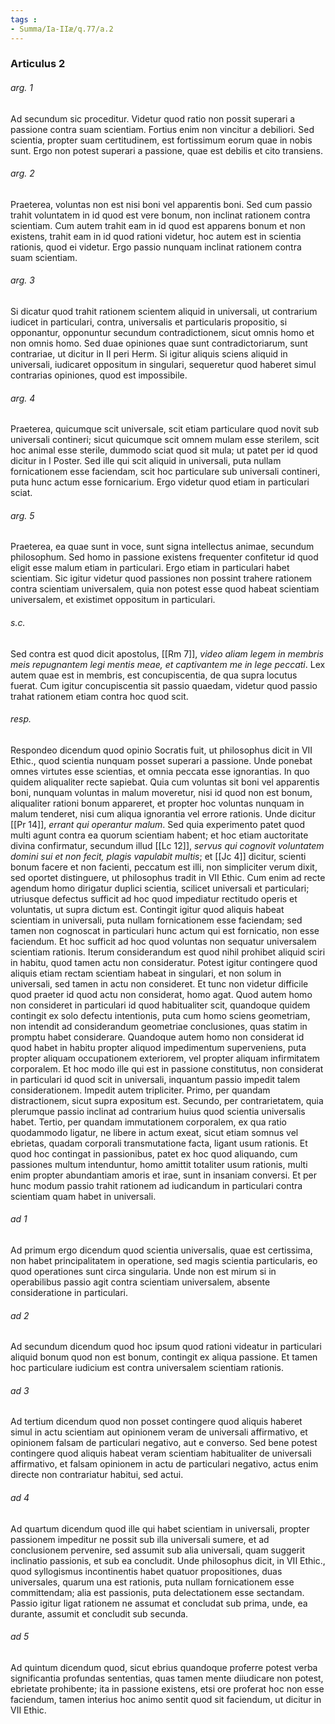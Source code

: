 ```yaml
---
tags : 
- Summa/Ia-IIæ/q.77/a.2
---
```


### Articulus 2

###### arg. 1
Ad secundum sic proceditur. Videtur quod ratio non possit superari a passione contra suam scientiam. Fortius enim non vincitur a debiliori. Sed scientia, propter suam certitudinem, est fortissimum eorum quae in nobis sunt. Ergo non potest superari a passione, quae est debilis et cito transiens.

###### arg. 2
Praeterea, voluntas non est nisi boni vel apparentis boni. Sed cum passio trahit voluntatem in id quod est vere bonum, non inclinat rationem contra scientiam. Cum autem trahit eam in id quod est apparens bonum et non existens, trahit eam in id quod rationi videtur, hoc autem est in scientia rationis, quod ei videtur. Ergo passio nunquam inclinat rationem contra suam scientiam.

###### arg. 3
Si dicatur quod trahit rationem scientem aliquid in universali, ut contrarium iudicet in particulari, contra, universalis et particularis propositio, si opponantur, opponuntur secundum contradictionem, sicut omnis homo et non omnis homo. Sed duae opiniones quae sunt contradictoriarum, sunt contrariae, ut dicitur in II peri Herm. Si igitur aliquis sciens aliquid in universali, iudicaret oppositum in singulari, sequeretur quod haberet simul contrarias opiniones, quod est impossibile.

###### arg. 4
Praeterea, quicumque scit universale, scit etiam particulare quod novit sub universali contineri; sicut quicumque scit omnem mulam esse sterilem, scit hoc animal esse sterile, dummodo sciat quod sit mula; ut patet per id quod dicitur in I Poster. Sed ille qui scit aliquid in universali, puta nullam fornicationem esse faciendam, scit hoc particulare sub universali contineri, puta hunc actum esse fornicarium. Ergo videtur quod etiam in particulari sciat.

###### arg. 5
Praeterea, ea quae sunt in voce, sunt signa intellectus animae, secundum philosophum. Sed homo in passione existens frequenter confitetur id quod eligit esse malum etiam in particulari. Ergo etiam in particulari habet scientiam. Sic igitur videtur quod passiones non possint trahere rationem contra scientiam universalem, quia non potest esse quod habeat scientiam universalem, et existimet oppositum in particulari.

###### s.c.
Sed contra est quod dicit apostolus, [[Rm 7]], *video aliam legem in membris meis repugnantem legi mentis meae, et captivantem me in lege peccati*. Lex autem quae est in membris, est concupiscentia, de qua supra locutus fuerat. Cum igitur concupiscentia sit passio quaedam, videtur quod passio trahat rationem etiam contra hoc quod scit.

###### resp.
Respondeo dicendum quod opinio Socratis fuit, ut philosophus dicit in VII Ethic., quod scientia nunquam posset superari a passione. Unde ponebat omnes virtutes esse scientias, et omnia peccata esse ignorantias. In quo quidem aliqualiter recte sapiebat. Quia cum voluntas sit boni vel apparentis boni, nunquam voluntas in malum moveretur, nisi id quod non est bonum, aliqualiter rationi bonum appareret, et propter hoc voluntas nunquam in malum tenderet, nisi cum aliqua ignorantia vel errore rationis. Unde dicitur [[Pr 14]], *errant qui operantur malum*. Sed quia experimento patet quod multi agunt contra ea quorum scientiam habent; et hoc etiam auctoritate divina confirmatur, secundum illud [[Lc 12]], *servus qui cognovit voluntatem domini sui et non fecit, plagis vapulabit multis*; et [[Jc 4]] dicitur, scienti bonum facere et non facienti, peccatum est illi, non simpliciter verum dixit, sed oportet distinguere, ut philosophus tradit in VII Ethic. Cum enim ad recte agendum homo dirigatur duplici scientia, scilicet universali et particulari; utriusque defectus sufficit ad hoc quod impediatur rectitudo operis et voluntatis, ut supra dictum est. Contingit igitur quod aliquis habeat scientiam in universali, puta nullam fornicationem esse faciendam; sed tamen non cognoscat in particulari hunc actum qui est fornicatio, non esse faciendum. Et hoc sufficit ad hoc quod voluntas non sequatur universalem scientiam rationis. Iterum considerandum est quod nihil prohibet aliquid sciri in habitu, quod tamen actu non consideratur. Potest igitur contingere quod aliquis etiam rectam scientiam habeat in singulari, et non solum in universali, sed tamen in actu non consideret. Et tunc non videtur difficile quod praeter id quod actu non considerat, homo agat. Quod autem homo non consideret in particulari id quod habitualiter scit, quandoque quidem contingit ex solo defectu intentionis, puta cum homo sciens geometriam, non intendit ad considerandum geometriae conclusiones, quas statim in promptu habet considerare. Quandoque autem homo non considerat id quod habet in habitu propter aliquod impedimentum superveniens, puta propter aliquam occupationem exteriorem, vel propter aliquam infirmitatem corporalem. Et hoc modo ille qui est in passione constitutus, non considerat in particulari id quod scit in universali, inquantum passio impedit talem considerationem. Impedit autem tripliciter. Primo, per quandam distractionem, sicut supra expositum est. Secundo, per contrarietatem, quia plerumque passio inclinat ad contrarium huius quod scientia universalis habet. Tertio, per quandam immutationem corporalem, ex qua ratio quodammodo ligatur, ne libere in actum exeat, sicut etiam somnus vel ebrietas, quadam corporali transmutatione facta, ligant usum rationis. Et quod hoc contingat in passionibus, patet ex hoc quod aliquando, cum passiones multum intenduntur, homo amittit totaliter usum rationis, multi enim propter abundantiam amoris et irae, sunt in insaniam conversi. Et per hunc modum passio trahit rationem ad iudicandum in particulari contra scientiam quam habet in universali.

###### ad 1
Ad primum ergo dicendum quod scientia universalis, quae est certissima, non habet principalitatem in operatione, sed magis scientia particularis, eo quod operationes sunt circa singularia. Unde non est mirum si in operabilibus passio agit contra scientiam universalem, absente consideratione in particulari.

###### ad 2
Ad secundum dicendum quod hoc ipsum quod rationi videatur in particulari aliquid bonum quod non est bonum, contingit ex aliqua passione. Et tamen hoc particulare iudicium est contra universalem scientiam rationis.

###### ad 3
Ad tertium dicendum quod non posset contingere quod aliquis haberet simul in actu scientiam aut opinionem veram de universali affirmativo, et opinionem falsam de particulari negativo, aut e converso. Sed bene potest contingere quod aliquis habeat veram scientiam habitualiter de universali affirmativo, et falsam opinionem in actu de particulari negativo, actus enim directe non contrariatur habitui, sed actui.

###### ad 4
Ad quartum dicendum quod ille qui habet scientiam in universali, propter passionem impeditur ne possit sub illa universali sumere, et ad conclusionem pervenire, sed assumit sub alia universali, quam suggerit inclinatio passionis, et sub ea concludit. Unde philosophus dicit, in VII Ethic., quod syllogismus incontinentis habet quatuor propositiones, duas universales, quarum una est rationis, puta nullam fornicationem esse committendam; alia est passionis, puta delectationem esse sectandam. Passio igitur ligat rationem ne assumat et concludat sub prima, unde, ea durante, assumit et concludit sub secunda.

###### ad 5
Ad quintum dicendum quod, sicut ebrius quandoque proferre potest verba significantia profundas sententias, quas tamen mente diiudicare non potest, ebrietate prohibente; ita in passione existens, etsi ore proferat hoc non esse faciendum, tamen interius hoc animo sentit quod sit faciendum, ut dicitur in VII Ethic.

